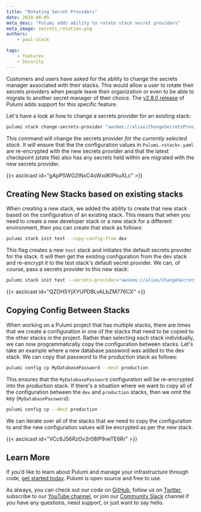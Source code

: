 ```yaml
---
title: "Rotating Secret Providers"
date: 2020-08-05
meta_desc: "Pulumi adds ability to rotate stack secret providers"
meta_image: secrets_rotation.png
authors:
    - paul-stack

tags:
    - features
    - Security
---
```


Customers and users have asked for the ability
to change the secrets manager associated with their stacks. This would allow a user to rotate
their secrets providers when people leave their organization or even to be able to migrate
to another secret manager of their choice. The [v2.8.0 release](https://github.com/pulumi/pulumi/releases/tag/v2.8.0)
of Pulumi adds support for this specific feature.

Let's have a look at how to change a secrets provider for an existing stack:

```bash
pulumi stack change-secrets-provider "awskms://alias/ChangeSecretsProvider?region=us-west-2"
```

This command will change the secrets provider *for the currently selected stack*. It will
ensure that the the configuration values in `Pulumi.<stack>.yaml` are re-encrypted
with the new secrets provider and that the latest checkpoint (state file)
also has any secrets held within are migrated with the new secrets provider.

{{< asciicast id="gApPSWG2lNxC4sWxdKIPkuXLc" >}}

## Creating New Stacks based on existing stacks

When creating a new stack, we added the ability to create that new stack based on the configuration of
an existing stack. This means that when you need to create a new developer stack or a new stack for a
different environment, then you can create that stack as follows:

```bash
pulumi stack init test --copy-config-from dev
```

This flag creates a new `test` stack and initiates the default secrets provider for the stack. It will then
get the existing configuration from the dev stack and re-encrypt it to the test stack's default secret provider.
We can, of course, pass a secrets provider to this new stack:

```bash
pulumi stack init test --secrets-provider="awskms://alias/ChangeSecretsProvider?region=us-west-2" --copy-config-from dev
```

{{< asciicast id="QZDHSYjXYUPDBLvALbZM776CX" >}}

## Copying Config Between Stacks

When working on a Pulumi project that has multiple stacks, there are times that we create a configuration
in one of the stacks that need to be copied to the other stacks in the project. Rather than selecting each
stack individually, we can now programmatically copy the configuration between stacks. Let's take an example where
a new database password was added to the dev stack. We can copy that password to the production stack as follows:

```bash
pulumi config cp MyDatabasePassword --dest production
```

This ensures that the `MyDatabasePassword` configuration will be re-encrypted into the production stack. If
there's a situation where we want to copy all of the configuration between the `dev` and `production` stacks,
then we omit the key (`MyDatabasePassword`):

```bash
pulumi config cp --dest production
```

We can iterate over all of the stacks that we need to copy the configuration to and the new configuration
values will be encrypted as per the new stack.

{{< asciicast id="VCc6J56RzOv2r08lP9veTE6Rr" >}}

## Learn More

If you’d like to learn about Pulumi and manage your infrastructure through code,
[get started today](https://www.pulumi.com/docs/quickstart/). Pulumi is open source and free to use.

As always, you can check out our code on [GitHub](https://github.com/pulumi), follow us
on [Twitter](https://twitter.com/pulumicorp), subscribe to our [YouTube channel](https://www.youtube.com/channel/UC2Dhyn4Ev52YSbcpfnfP0Mw),
or join our [Community Slack](https://slack.pulumi.com/) channel if you have any questions,
need support, or just want to say hello.
